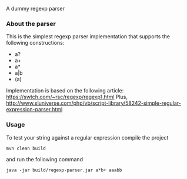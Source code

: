 A dummy regexp parser


### About the parser

This is the simplest regexp parser implementation that supports the following constructions:
 
 * a?
 * a+
 * a*
 * a|b
 * (a)
 
Implementation is based on the following article: https://swtch.com/~rsc/regexp/regexp1.html
Plus, http://www.sluniverse.com/php/vb/script-library/58242-simple-regular-expression-parser.html


### Usage

To test your string against a regular expression compile the project

```
mvn clean build
```

and run the following command

```
java -jar build/regexp-parser.jar a*b+ aaabb
```